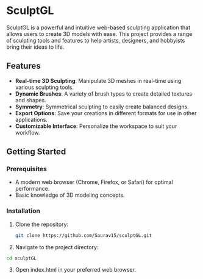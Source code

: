 # SculptGL

SculptGL is a powerful and intuitive web-based sculpting application that allows users to create 3D models with ease. This project provides a range of sculpting tools and features to help artists, designers, and hobbyists bring their ideas to life.

## Features

- **Real-time 3D Sculpting**: Manipulate 3D meshes in real-time using various sculpting tools.
- **Dynamic Brushes**: A variety of brush types to create detailed textures and shapes.
- **Symmetry**: Symmetrical sculpting to easily create balanced designs.
- **Export Options**: Save your creations in different formats for use in other applications.
- **Customizable Interface**: Personalize the workspace to suit your workflow.

## Getting Started

### Prerequisites

- A modern web browser (Chrome, Firefox, or Safari) for optimal performance.
- Basic knowledge of 3D modeling concepts.

### Installation

1. Clone the repository:

   ```bash
   git clone https://github.com/Saurav15/sculptGL.git
2. Navigate to the project directory:
  ```bash
  cd sculptGL
```
3. Open index.html in your preferred web browser.
